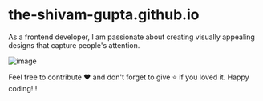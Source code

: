 # the-shivam-gupta.github.io

As a frontend developer, I am passionate about creating visually appealing designs that capture people's attention.

![image](https://github.com/the-shivam-gupta/the-shivam-gupta.github.io/assets/109647722/80796013-bcd6-4af7-9600-4f652aeb73a7)

Feel free to contribute ❤️ and don't forget to give ⭐ if you loved it. Happy coding!!!
